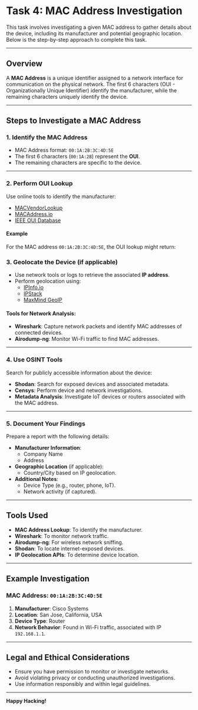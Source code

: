 # Task 4: MAC Address Investigation

This task involves investigating a given MAC address to gather details about the device, including its manufacturer and potential geographic location. Below is the step-by-step approach to complete this task.

---

## **Overview**

A **MAC Address** is a unique identifier assigned to a network interface for communication on the physical network. The first 6 characters (OUI - Organizationally Unique Identifier) identify the manufacturer, while the remaining characters uniquely identify the device.

---

## **Steps to Investigate a MAC Address**

### 1. Identify the MAC Address
- MAC Address format: `00:1A:2B:3C:4D:5E`
- The first 6 characters (`00:1A:2B`) represent the **OUI**.
- The remaining characters are specific to the device.

---

### 2. Perform OUI Lookup
Use online tools to identify the manufacturer:
- [MACVendorLookup](https://macvendorlookup.com/)
- [MACAddress.io](https://macaddress.io/)
- [IEEE OUI Database](https://standards.ieee.org/products-services/regauth/index.html)

#### Example
For the MAC address `00:1A:2B:3C:4D:5E`, the OUI lookup might return:


### 3. Geolocate the Device (if applicable)
- Use network tools or logs to retrieve the associated **IP address**.
- Perform geolocation using:
  - [IPInfo.io](https://ipinfo.io/)
  - [IPStack](https://ipstack.com/)
  - [MaxMind GeoIP](https://www.maxmind.com/en/geoip-demo)

#### Tools for Network Analysis:
- **Wireshark**: Capture network packets and identify MAC addresses of connected devices.
- **Airodump-ng**: Monitor Wi-Fi traffic to find MAC addresses.

---

### 4. Use OSINT Tools
Search for publicly accessible information about the device:
- **Shodan**: Search for exposed devices and associated metadata.
- **Censys**: Perform device and network investigations.
- **Metadata Analysis**: Investigate IoT devices or routers associated with the MAC address.

---

### 5. Document Your Findings
Prepare a report with the following details:
- **Manufacturer Information**:
  - Company Name
  - Address
- **Geographic Location** (if applicable):
  - Country/City based on IP geolocation.
- **Additional Notes**:
  - Device Type (e.g., router, phone, IoT).
  - Network activity (if captured).

---

## **Tools Used**
- **MAC Address Lookup**: To identify the manufacturer.
- **Wireshark**: To monitor network traffic.
- **Airodump-ng**: For wireless network sniffing.
- **Shodan**: To locate internet-exposed devices.
- **IP Geolocation APIs**: To determine device location.

---

## **Example Investigation**
### MAC Address: `00:1A:2B:3C:4D:5E`
1. **Manufacturer**: Cisco Systems
2. **Location**: San Jose, California, USA
3. **Device Type**: Router
4. **Network Behavior**: Found in Wi-Fi traffic, associated with IP `192.168.1.1`.

---

## **Legal and Ethical Considerations**
- Ensure you have permission to monitor or investigate networks.
- Avoid violating privacy or conducting unauthorized investigations.
- Use information responsibly and within legal guidelines.

---

**Happy Hacking!**
